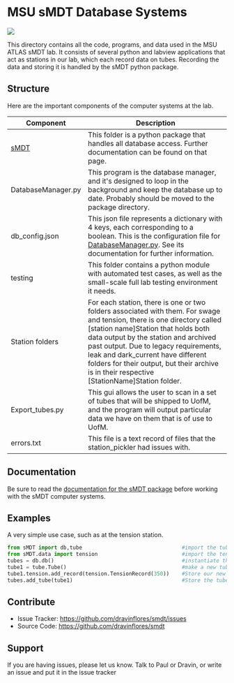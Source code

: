 MSU sMDT Database Systems
========
![](https://atlas.cern/sites/atlas-public.web.cern.ch/files/inline-images/ATLAS-Logo-Ref-RGB-H-transparent.png)

This directory contains all the code, programs, and data used in the MSU ATLAS sMDT lab. 
It consists of several python and labview applications that act as stations in our lab, which each record data on tubes.
Recording the data and storing it is handled by the sMDT python package. 

Structure
--------
Here are the important components of the computer systems at the lab.

Component | Description
---|---
[sMDT](documentation/sMDT.md) | This folder is a python package that handles all database access. Further documentation can be found on that page.
DatabaseManager.py | This program is the database manager, and it's designed to loop in the background and keep the database up to date. Probably should be moved to the package directory. 
db_config.json | This json file represents a dictionary with 4 keys, each corresponding to a boolean. This is the configuration file for [DatabaseManager.py](documentation/DatabaseManager.md). See its documentation for further information. 
testing | This folder contains a python module with automated test cases, as well as the small-scale full lab testing environment it needs.
Station folders | For each station, there is one or two folders associated with them. For swage and tension, there is one directory called [station name]Station that holds both data output by the station and archived past output. Due to legacy requirements, leak and dark_current have different folders for their output, but their archive is in their respective [StationName]Station folder.
Export_tubes.py | This gui allows the user to scan in a set of tubes that will be shipped to UofM, and the program will output particular data we have on them that is of use to UofM.
errors.txt | This file is a text record of files that the station_pickler had issues with. 

Documentation
-------------
Be sure to read the [documentation for the sMDT package](documentation/home.md) before working with the sMDT computer systems.

Examples
--------
A very simple use case, such as at the tension station.
```python
from sMDT import db,tube                                #import the tube and db modules
from sMDT.data import tension                           #import the tension module
tubes = db.db()                                         #instantiate the database
tube1 = tube.Tube()                                     #make a new tube
tube1.tension.add_record(tension.TensionRecord(350))    #Store our new data in the tube, in the form of a TensionRecord object. 
tubes.add_tube(tube1)                                   #Store the tube in the database
```

Contribute
----------

- Issue Tracker: https://github.com/dravinflores/smdt/issues
- Source Code: https://github.com/dravinflores/smdt

Support
-------

If you are having issues, please let us know.
Talk to Paul or Dravin, or write an issue and put it in the issue tracker
